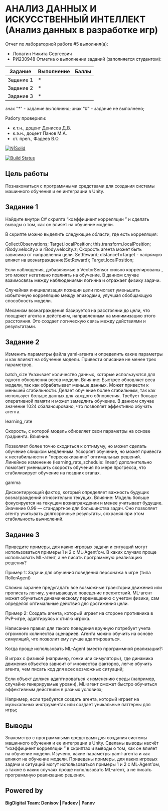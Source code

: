 # АНАЛИЗ ДАННЫХ И ИСКУССТВЕННЫЙ ИНТЕЛЛЕКТ (Анализ данных в разработке игр)

Отчет по лабораторной работе #5 выполнил(а):
- Лопатин Никита Сергеевич
- РИ230948
Отметка о выполнении заданий (заполняется студентом):

| Задание | Выполнение | Баллы |
| ------ | ------ | ------ |
| Задание 1 | * |  |
| Задание 2 | * |  |
| Задание 3 | * |  |

знак "*" - задание выполнено; знак "#" - задание не выполнено;

Работу проверили:
- к.т.н., доцент Денисов Д.В.
- к.э.н., доцент Панов М.А.
- ст. преп., Фадеев В.О.

[![N|Solid](https://cldup.com/dTxpPi9lDf.thumb.png)](https://nodesource.com/products/nsolid)

[![Build Status](https://travis-ci.org/joemccann/dillinger.svg?branch=master)](https://travis-ci.org/joemccann/dillinger)


## Цель работы
Познакомиться с программными средствами для создания системы машинного обучения и ее интеграции в Unity.


## Задание 1
Найдите внутри C# скрипта “коэффициент корреляции ” и сделать выводы о том, как он влияет на обучение модели.

В скрипте можно выделить следующие области, где есть корреляция:

CollectObservations;
Target.localPosition;
this.transform.localPosition;
rBody.velocity.x и rBody.velocity.z;
Cкорость агента может быть зависима от направления цели.
SetReward;
distanceToTarget - напрямую влияет на вознаграждение(SetReward);
Target.localPosition;

Если наблюдения, добавляемые в VectorSensor сильно коррелированы , это может негативно повлиять на обучение. 
В данном случае взаимосвязь между наблюдениями логична и отражает физику задачи.

Случайная инициализация позиции цели помогает уменьшить избыточную корреляцию между эпизодами, улучшая обобщающую способность модели.

Механизм вознаграждения базируется на расстоянии до цели, что поощряет агента к действиям, направленным на минимизацию этого расстояния. Это создает логическую связь между действиями и результатами.



## Задание 2

Изменить параметры файла yaml-агента и определить какие параметры и как влияют на обучение модели. Привести описание не менее трех параметров.

batch_size
Указывает количество данных, которые используются для одного обновления весов модели.
Влияние:
Быстрее обновляет веса модели, так как обрабатывает меньше данных.
Может привести к меньшей стабильности.
Делает обучение более стабильным, так как использует больше данных для каждого обновления.
Требует больше оперативной памяти и может замедлить обучение.
В данном случае значение 1024 сбалансировано, что позволяет эффективно обучать агента.

learning_rate

Скорость, с которой модель обновляет свои параметры на основе градиента.
Влияние:

Позволяет более точно сходиться к оптимуму, но может сделать обучение слишком медленным.
Ускоряет обучение, но может привести к нестабильности и "перескакиванию" оптимальных решений.
Линейное изменение (learning_rate_schedule: linear) дополнительно помогает уменьшить скорость обучения по мере прогресса, что стабилизирует обучение на поздних этапах.

gamma

Дисконтирующий фактор, который определяет важность будущих вознаграждений относительно текущих.
Влияние:
Модель больше фокусируется на текущем вознаграждении и менее учитывает будущие.
Значение 0.99 — стандартное для большинства задач. Оно позволяет агенту учитывать долгосрочные результаты, сохраняя при этом стабильность вычислений.


## Задание 3
Приведите примеры, для каких игровых задачи и ситуаций могут использоваться примеры 1 и 2 с ML-Agent’ом. В каких случаях проще использовать ML-агент, а не писать программную реализацию решения?

Пример 1: Задачи для обучения поведения персонажа в игре (типа RollerAgent)

Сложно заранее предугадать все возможные траектории движения или прописать логику, учитывающую поведение препятствий.
ML-агент может обучиться динамическому перемещению с учетом физики, сам определяя оптимальные действия для достижения цели.


Пример 2: Создать агента, который играет на стороне противника в PvP-игре, адаптируясь к стилю игрока.

Написание правил для такого поведения вручную потребует учета огромного количества сценариев. Агента можно обучить на основе симуляций, что позволит ему лучше адаптироваться.


Когда проще использовать ML-Agent вместо программной реализации?:

В играх с физикой (например, гонки или симуляторы), где динамика движения объектов зависит от множества факторов, легче обучить агента, чем писать код для всех возможных ситуаций;

Если объект должен адаптироваться к изменению среды (например, случайно генерируемые уровни), ML-агент сможет быстро обучиться эффективным действиям в разных условиях;

Например, если требуется создать агента, который играет на музыкальных инструментах или создает уникальные паттерны для игры;

## Выводы

Знакомство с программными средствами для создания системы машинного обучения и ее интеграции в Unity. Сделаны выводы насчёт “коэффициент корреляции ” в скриптах и выводы о том, как он влияет на обучение модели. Изучено, какие параметры yaml-агента и как влияют на обучение модели. Приведены примеры, для каких игровых задачи и ситуаций могут использоваться примеры 1 и 2 с ML-Agent’ом, а также в каких случаях проще использовать ML-агент, а не писать программную реализацию решения.


## Powered by

**BigDigital Team: Denisov | Fadeev | Panov**
